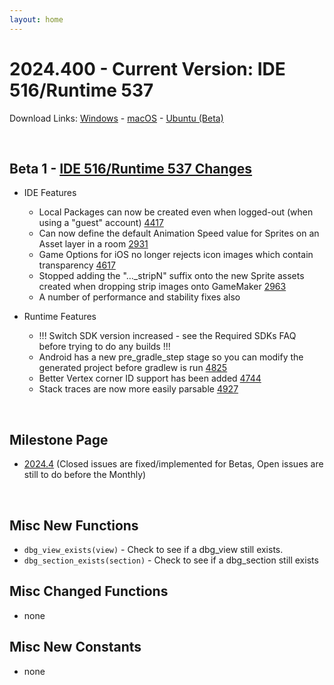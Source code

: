 ```yaml
---
layout: home
---
```

# 2024.400 - Current Version: IDE 516/Runtime 537

Download Links: [Windows](https://gms.yoyogames.com/GameMaker-Installer-2024.400.0.516.exe) - [macOS](https://gms.yoyogames.com/GameMaker-2024.400.0.516.pkg) -  [Ubuntu (Beta)](https://gms.yoyogames.com/GameMaker-Beta-2024.400.0.516.deb)

<br>

## Beta 1 - [IDE 516/Runtime 537 Changes](https://github.com/YoYoGames/GameMaker-Bugs/issues?q=is%3Aissue+is%3Aclosed+milestone%3A2024.4++closed%3A<2024-03-13)

- IDE Features
    - Local Packages can now be created even when logged-out (when using a "guest" account) [4417](https://github.com/YoYoGames/GameMaker-Bugs/issues/4417)
    - Can now define the default Animation Speed value for Sprites on an Asset layer in a room [2931](https://github.com/YoYoGames/GameMaker-Bugs/issues/2831)
    - Game Options for iOS no longer rejects icon images which contain transparency [4617](https://github.com/YoYoGames/GameMaker-Bugs/issues/4617)
    - Stopped adding the "..._stripN" suffix onto the new Sprite assets created when dropping strip images onto GameMaker [2963](https://github.com/YoYoGames/GameMaker-Bugs/issues/2963)
    - A number of performance and stability fixes also

- Runtime Features
    - !!! Switch SDK version increased - see the Required SDKs FAQ before trying to do any builds !!!
    - Android has a new pre_gradle_step stage so you can modify the generated project before gradlew is run [4825](https://github.com/YoYoGames/GameMaker-Bugs/issues/4825)
    - Better Vertex corner ID support has been added [4744](https://github.com/YoYoGames/GameMaker-Bugs/issues/4744)
    - Stack traces are now more easily parsable [4927](https://github.com/YoYoGames/GameMaker-Bugs/issues/4927)

<br>

## Milestone Page
- [2024.4](https://github.com/YoYoGames/GameMaker-Bugs/milestone/10?closed=1) (Closed issues are fixed/implemented for Betas, Open issues are still to do before the Monthly)

<br>

## Misc New Functions

- `dbg_view_exists(view)` - Check to see if a dbg_view still exists.
- `dbg_section_exists(section)` - Check to see if a dbg_section still exists

## Misc Changed Functions
- none

## Misc New Constants
- none

